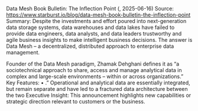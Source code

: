 Data Mesh Book Bulletin: The Inflection Point (, 2025-06-16)
Source: https://www.starburst.io/blog/data-mesh-book-bulletin-the-inflection-point
Summary: Despite the investments and effort poured into next-generation data storage systems, data warehouses and data lakes have failed to provide data engineers, data analysts, and data leaders trustworthy and agile business insights to make intelligent business decisions. The answer is Data Mesh – a decentralized, distributed approach to enterprise data management.

 Founder of the Data Mesh paradigm, Zhamak Dehghani defines it as “a sociotechnical approach to share, access and manage analytical data in complex and large-scale environments – within or across organizations.”
Key Features:
• .” Operational and analytical data are essentially integrated, but remain separate and have led to a fractured data architecture between the two
Executive Insight: This announcement highlights new capabilities or strategic direction relevant to customers or the business.
